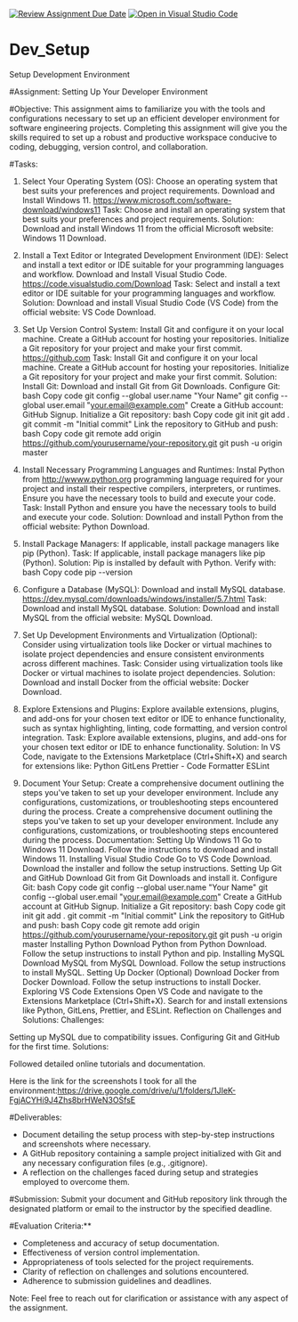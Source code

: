 [![Review Assignment Due Date](https://classroom.github.com/assets/deadline-readme-button-22041afd0340ce965d47ae6ef1cefeee28c7c493a6346c4f15d667ab976d596c.svg)](https://classroom.github.com/a/vbnbTt5m)
[![Open in Visual Studio Code](https://classroom.github.com/assets/open-in-vscode-2e0aaae1b6195c2367325f4f02e2d04e9abb55f0b24a779b69b11b9e10269abc.svg)](https://classroom.github.com/online_ide?assignment_repo_id=15275679&assignment_repo_type=AssignmentRepo)
# Dev_Setup
Setup Development Environment

#Assignment: Setting Up Your Developer Environment

#Objective:
This assignment aims to familiarize you with the tools and configurations necessary to set up an efficient developer environment for software engineering projects. Completing this assignment will give you the skills required to set up a robust and productive workspace conducive to coding, debugging, version control, and collaboration.

#Tasks:

1. Select Your Operating System (OS):
   Choose an operating system that best suits your preferences and project requirements. Download and Install Windows 11. https://www.microsoft.com/software-download/windows11
   Task: Choose and install an operating system that best suits your preferences and project requirements.
Solution: Download and install Windows 11 from the official Microsoft website: Windows 11 Download.

3. Install a Text Editor or Integrated Development Environment (IDE):
   Select and install a text editor or IDE suitable for your programming languages and workflow. Download and Install Visual Studio Code. https://code.visualstudio.com/Download
Task: Select and install a text editor or IDE suitable for your programming languages and workflow.
Solution: Download and install Visual Studio Code (VS Code) from the official website: VS Code Download.
   
5. Set Up Version Control System:
   Install Git and configure it on your local machine. Create a GitHub account for hosting your repositories. Initialize a Git repository for your project and make your first commit. https://github.com
   Task: Install Git and configure it on your local machine. Create a GitHub account for hosting your repositories. Initialize a Git repository for your project and make your first commit.
Solution:
Install Git: Download and install Git from Git Downloads.
Configure Git:
bash
Copy code
git config --global user.name "Your Name"
git config --global user.email "your.email@example.com"
Create a GitHub account: GitHub Signup.
Initialize a Git repository:
bash
Copy code
git init
git add .
git commit -m "Initial commit"
Link the repository to GitHub and push:
bash
Copy code
git remote add origin https://github.com/yourusername/your-repository.git
git push -u origin master

7. Install Necessary Programming Languages and Runtimes:
  Instal Python from http://wwww.python.org programming language required for your project and install their respective compilers, interpreters, or runtimes. Ensure you have the necessary tools to build and execute your code.
Task: Install Python and ensure you have the necessary tools to build and execute your code.
Solution: Download and install Python from the official website: Python Download.

9. Install Package Managers:
   If applicable, install package managers like pip (Python).
   Task: If applicable, install package managers like pip (Python).
Solution: Pip is installed by default with Python. Verify with:
bash
Copy code
pip --version

11. Configure a Database (MySQL):
   Download and install MySQL database. https://dev.mysql.com/downloads/windows/installer/5.7.html
Task: Download and install MySQL database.
Solution: Download and install MySQL from the official website: MySQL Download.

13. Set Up Development Environments and Virtualization (Optional):
   Consider using virtualization tools like Docker or virtual machines to isolate project dependencies and ensure consistent environments across different machines.
Task: Consider using virtualization tools like Docker or virtual machines to isolate project dependencies.
Solution: Download and install Docker from the official website: Docker Download.

15. Explore Extensions and Plugins:
   Explore available extensions, plugins, and add-ons for your chosen text editor or IDE to enhance functionality, such as syntax highlighting, linting, code formatting, and version control integration.
Task: Explore available extensions, plugins, and add-ons for your chosen text editor or IDE to enhance functionality.
Solution: In VS Code, navigate to the Extensions Marketplace (Ctrl+Shift+X) and search for extensions like:
Python
GitLens
Prettier - Code Formatter
ESLint

17. Document Your Setup:
    Create a comprehensive document outlining the steps you've taken to set up your developer environment. Include any configurations, customizations, or troubleshooting steps encountered during the process.
    Create a comprehensive document outlining the steps you've taken to set up your developer environment. Include any configurations, customizations, or troubleshooting steps encountered during the process.
    Documentation:
Setting Up Windows 11
Go to Windows 11 Download.
Follow the instructions to download and install Windows 11.
Installing Visual Studio Code
Go to VS Code Download.
Download the installer and follow the setup instructions.
Setting Up Git and GitHub
Download Git from Git Downloads and install it.
Configure Git:
bash
Copy code
git config --global user.name "Your Name"
git config --global user.email "your.email@example.com"
Create a GitHub account at GitHub Signup.
Initialize a Git repository:
bash
Copy code
git init
git add .
git commit -m "Initial commit"
Link the repository to GitHub and push:
bash
Copy code
git remote add origin https://github.com/yourusername/your-repository.git
git push -u origin master
Installing Python
Download Python from Python Download.
Follow the setup instructions to install Python and pip.
Installing MySQL
Download MySQL from MySQL Download.
Follow the setup instructions to install MySQL.
Setting Up Docker (Optional)
Download Docker from Docker Download.
Follow the setup instructions to install Docker.
Exploring VS Code Extensions
Open VS Code and navigate to the Extensions Marketplace (Ctrl+Shift+X).
Search for and install extensions like Python, GitLens, Prettier, and ESLint.
Reflection on Challenges and Solutions:
Challenges:

Setting up MySQL due to compatibility issues.
Configuring Git and GitHub for the first time.
Solutions:

Followed detailed online tutorials and documentation.

Here is the link for the screenshots I took for all the environment:https://drive.google.com/drive/u/1/folders/1JIeK-FgjACYHi9J4Zhs8brHWeN3OSfsE


#Deliverables:
- Document detailing the setup process with step-by-step instructions and screenshots where necessary.
- A GitHub repository containing a sample project initialized with Git and any necessary configuration files (e.g., .gitignore).
- A reflection on the challenges faced during setup and strategies employed to overcome them.

#Submission:
Submit your document and GitHub repository link through the designated platform or email to the instructor by the specified deadline.

#Evaluation Criteria:**
- Completeness and accuracy of setup documentation.
- Effectiveness of version control implementation.
- Appropriateness of tools selected for the project requirements.
- Clarity of reflection on challenges and solutions encountered.
- Adherence to submission guidelines and deadlines.

Note: Feel free to reach out for clarification or assistance with any aspect of the assignment.
